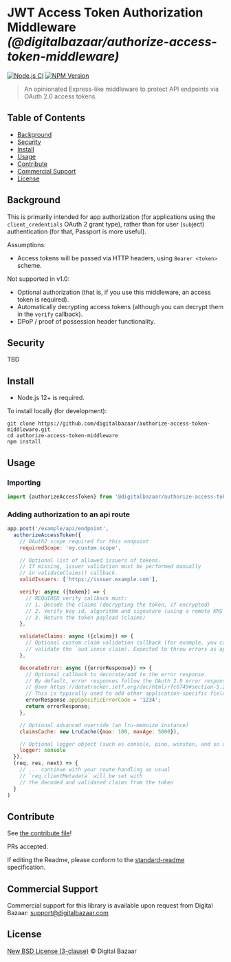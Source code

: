# JWT Access Token Authorization Middleware _(@digitalbazaar/authorize-access-token-middleware)_

[![Node.js CI](https://github.com/digitalbazaar/authorize-access-token-middleware/workflows/Node.js%20CI/badge.svg)](https://github.com/digitalbazaar/authorize-access-token-middleware/actions?query=workflow%3A%22Node.js+CI%22)
[![NPM Version](https://img.shields.io/npm/v/@digitalbazaar/authorize-access-token-middleware.svg)](https://npm.im/@digitalbazaar/authorize-access-token-middleware)

> An opinionated Express-like middleware to protect API endpoints via OAuth 2.0 access tokens.

## Table of Contents

- [Background](#background)
- [Security](#security)
- [Install](#install)
- [Usage](#usage)
- [Contribute](#contribute)
- [Commercial Support](#commercial-support)
- [License](#license)

## Background

This is primarily intended for app authorization (for applications using the
`client_credentials` OAuth 2 grant type), rather than for user (`sub`ject)
authentication (for that, Passport is more useful).

Assumptions:

* Access tokens will be passed via HTTP headers, using `Bearer <token>` scheme.

Not supported in v1.0:

* Optional authorization (that is, if you use this middleware, an access token
  is required).
* Automatically decrypting access tokens (although you can decrypt them in the `verify` callback).
* DPoP / proof of possession header functionality.

## Security

TBD

## Install

- Node.js 12+ is required.

To install locally (for development):

```
git clone https://github.com/digitalbazaar/authorize-access-token-middleware.git
cd authorize-access-token-middleware
npm install
```

## Usage

### Importing

```js
import {authorizeAccessToken} from '@digitalbazaar/authorize-access-token-middleware';
```

### Adding authorization to an api route

```js
app.post('/example/api/endpoint',
  authorizeAccessToken({
    // OAuth2 scope required for this endpoint
    requiredScope: 'my.custom.scope',

    // Optional list of allowed issuers of tokens.
    // If missing, issuer validation must be performed manually
    // in validateClaims() callback.
    validIssuers: ['https://issuer.example.com'],

    verify: async ({token}) => {
      // REQUIRED verify callback must:
      // 1. Decode the claims (decrypting the token, if encrypted)
      // 2. Verify key id, algorithm and signature (using a remote KMS or similar)
      // 3. Return the token payload (claims)
    },

    validateClaims: async ({claims}) => {
      // Optional custom claim validation callback (for example, you can
      // validate the `aud`ience claim). Expected to throw errors as appropriate.
    },

    decorateError: async ({errorResponse}) => {
      // Optional callback to decorate/add to the error response.
      // By default, error responses follow the OAuth 2.0 error response format
      // @see https://datatracker.ietf.org/doc/html/rfc6749#section-5.2
      // This is typically used to add other application-specific fields to the JSON error response
      errorResponse.appSpecificErrorCode = '1234';
      return errorResponse;
    },

    // Optional advanced override (an lru-memoize instance)
    claimsCache: new LruCache({max: 100, maxAge: 5000}),

    // Optional logger object (such as console, pino, winston, and so on)
    logger: console
  }),
  (req, res, next) => {
    // ... continue with your route handling as usual
    // `req.clientMetadata` will be set with
    // the decoded and validated claims from the token
  }
)
```

## Contribute

See [the contribute file](https://github.com/digitalbazaar/bedrock/blob/master/CONTRIBUTING.md)!

PRs accepted.

If editing the Readme, please conform to the
[standard-readme](https://github.com/RichardLitt/standard-readme) specification.

## Commercial Support

Commercial support for this library is available upon request from
Digital Bazaar: support@digitalbazaar.com

## License

[New BSD License (3-clause)](LICENSE) © Digital Bazaar
